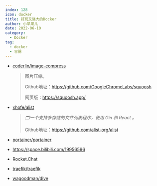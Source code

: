 ```yaml
---
index: 128
icon: docker
title: 好玩又强大的Docker
author: 小苹果儿
date: 2022-06-10
category:
  - Docker
tag:
  - docker
  - 容器
---
```




- [coderlin/image-compress](https://registry.hub.docker.com/r/coderlin/image-compress)

  > 图片压缩。
  >
  > Github地址：https://github.com/GoogleChromeLabs/squoosh
  >
  > 网页版：https://squoosh.app/

- [xhofe/alist](https://hub.docker.com/r/xhofe/alist)

  > *🗂️一个支持多存储的文件列表程序，使用 Gin 和 React 。*
  >
  > Github地址：https://github.com/alist-org/alist

- [portainer/portainer](https://github.com/portainer/portainer)

- https://space.bilibili.com/19956596

- Rocket.Chat

- [traefik/traefik](https://github.com/traefik/traefik)

- [wagoodman/dive](https://github.com/wagoodman/dive)

  

